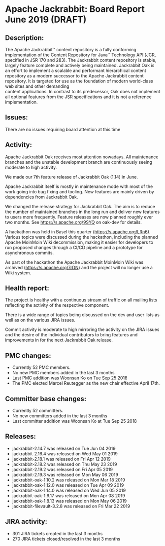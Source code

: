 <!--
   Licensed to the Apache Software Foundation (ASF) under one or more
   contributor license agreements.  See the NOTICE file distributed with
   this work for additional information regarding copyright ownership.
   The ASF licenses this file to You under the Apache License, Version 2.0
   (the "License"); you may not use this file except in compliance with
   the License.  You may obtain a copy of the License at

       http://www.apache.org/licenses/LICENSE-2.0

   Unless required by applicable law or agreed to in writing, software
   distributed under the License is distributed on an "AS IS" BASIS,
   WITHOUT WARRANTIES OR CONDITIONS OF ANY KIND, either express or implied.
   See the License for the specific language governing permissions and
   limitations under the License.
-->
Apache Jackrabbit: Board Report June 2019 (DRAFT)
=========================================

## Description: 
The Apache Jackrabbit™ content repository is a fully conforming
implementation of the Content Repository for Java™ Technology API
(JCR, specified in JSR 170 and 283). The Jackrabbit content 
repository is stable, largely feature complete and actively being
maintained. 
Jackrabbit Oak is an effort to implement a scalable and performant 
hierarchical content repository as a modern successor to the Apache
Jackrabbit content repository. It is targeted for use as the 
foundation of modern world-class web sites and other demanding  
content applications. In contrast to its predecessor, Oak does not 
implement all optional features from the JSR specifications and it 
is not a reference implementation. 
   
## Issues: 
There are no issues requiring board attention at this time   
   
## Activity: 
Apache Jackrabbit Oak receives most attention nowadays. All 
maintenance branches and the unstable development branch are 
continuously seeing moderate to high activity.

We made our 7th feature release of Jackrabbit Oak (1.14) in June. 

Apache Jackrabbit itself is mostly in maintenance mode with most of 
the work going into bug fixing and tooling. New features are mainly
driven by dependencies from Jackrabbit Oak.

We changed the release strategy for Jackrabbit Oak. The aim is to reduce
the number of maintained branches in the long run and deliver new features
to users more frequently. Feature releases are now planned roughly ever
two months. See https://s.apache.org/9SYQ on oak-dev for details.

A hackathon was held in Basel this quarter (https://s.apache.org/LRn6).
Various topics were discussed during the hackathon, including the
planned Apache MoinMoin Wiki decommission, making it easier for
developers to run proposed changes through a CI/CD pipeline and a
prototype for asynchronous commits.

As part of the hackathon the Apache Jackrabbit MoinMoin Wiki was archived
(https://s.apache.org/7rDN) and the project will no longer use a Wiki
system.

## Health report: 
The project is healthy with a continuous stream of traffic on all 
mailing lists reflecting the activity of the respective component. 

There is a wide range of topics being discussed on the dev and user
lists as well as on the various JIRA issues. 

Commit activity is moderate to high mirroring the activity on the 
JIRA issues and the desire of the individual contributors to bring
features and improvements in for the next Jackrabbit Oak release.

## PMC changes: 
   
 - Currently 52 PMC members. 
 - No new PMC members added in the last 3 months 
 - Last PMC addition was Woonsan Ko on Tue Sep 25 2018
 - The PMC elected Marcel Reutegger as the new chair effective April 17th.
   
## Committer base changes: 
   
 - Currently 52 committers. 
 - No new committers added in the last 3 months 
 - Last committer addition was Woonsan Ko at Tue Sep 25 2018 
   
## Releases: 
   
 - jackrabbit-2.14.7 was released on Tue Jun 04 2019 
 - jackrabbit-2.16.4 was released on Wed May 01 2019 
 - jackrabbit-2.18.1 was released on Fri Apr 12 2019 
 - jackrabbit-2.18.2 was released on Thu May 23 2019 
 - jackrabbit-2.19.2 was released on Fri Apr 05 2019 
 - jackrabbit-2.19.3 was released on Mon May 06 2019 
 - jackrabbit-oak-1.10.2 was released on Mon Mar 18 2019 
 - jackrabbit-oak-1.12.0 was released on Tue Apr 09 2019 
 - jackrabbit-oak-1.14.0 was released on Wed Jun 05 2019 
 - jackrabbit-oak-1.6.17 was released on Mon Apr 08 2019 
 - jackrabbit-oak-1.8.13 was released on Mon May 06 2019 
 - jackrabbit-filevault-3.2.8 was released on Fri Mar 22 2019 
   
   
## JIRA activity: 
   
 - 301 JIRA tickets created in the last 3 months 
 - 270 JIRA tickets closed/resolved in the last 3 months 